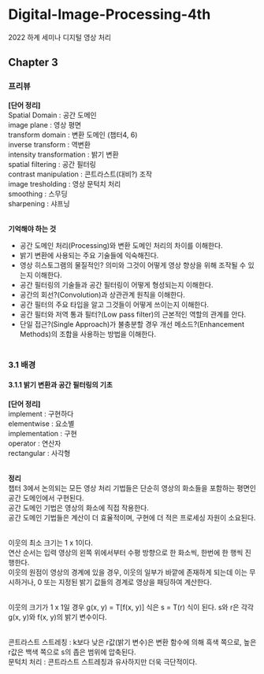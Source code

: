 # Digital-Image-Processing-4th
2022 하계 세미나 디지털 영상 처리

## Chapter 3
### 프리뷰
__[단어 정리]__<br/>
Spatial Domain : 공간 도메인<br/>
image plane : 영상 평면<br/>
transform domain : 변환 도메인 (챕터4, 6)<br/>
inverse transform : 역변환<br/>
intensity transformation : 밝기 변환<br/>
spatial filtering : 공간 필터링<br/>
contrast manipulation : 콘트라스트(대비?) 조작<br/>
image tresholding : 영상 문턱치 처리<br/>
smoothing : 스무딩<br/>
sharpening : 샤프닝<br/><br/>


__기억해야 하는 것__
- 공간 도메인 처리(Processing)와 변환 도메인 처리의 차이를 이해한다.
- 밝기 변환에 사용되는 주요 기술들에 익숙해진다.
- 영상 히스토그램의 물질적인? 의미와 그것이 어떻게 영상 향상을 위해 조작될 수 있는지 이해한다.
- 공간 필터링의 기술들과 공간 필터링이 어떻게 형성되는지 이해한다.
- 공간의 회선?(Convolution)과 상관관계 원칙을 이해한다.
- 공간 필터의 주요 타입을 알고 그것들이 어떻게 쓰이는지 이해한다.
- 공간 필터와 저역 통과 필터?(Low pass filter)의 근본적인 역할의 관계를 안다.
- 단일 접근?(Single Approach)가 불충분할 경우 개선 메소드?(Enhancement Methods)의 조합을 사용하는 방법을 이해한다.<br/><br/>


### 3.1 배경
#### 3.1.1 밝기 변환과 공간 필터링의 기초<br/>
__[단어 정리]__<br/>
implement : 구현하다<br/>
elementwise : 요소별<br/>
implementation : 구현<br/>
operator : 연산자<br/>
rectangular : 사각형<br/><br/>


__정리__<br/>
챕터 3에서 논의되는 모든 영상 처리 기법들은 단순히 영상의 화소들을 포함하는 평면인 공간 도메인에서 구현된다.<br/>
공간 도메인 기법은 영상의 화소에 직접 작용한다.<br/>
공간 도메인 기법들은 계산이 더 효율적이며, 구현에 더 적은 프로세싱 자원이 소요된다.<br/><br/>

이웃의 최소 크기는 1 x 1이다.<br/>
연산 순서는 입력 영상의 왼쪽 위에서부터 수평 방향으로 한 화소씩, 한번에 한 행씩 진행한다.<br/>
이웃의 원점이 영상의 경계에 있을 경우, 이웃의 일부가 바깥에 존재하게 되는데 이는 무시하거나, 0 또는 지정된 밝기 값들의 경계로 영상을 패딩하여 계산한다.<br/><br/>

이웃의 크기가 1 x 1일 경우 g(x, y) = T[f(x, y)] 식은 s = T(r) 식이 된다. s와 r은 각각 g(x, y)와 f(x, y)의 밝기 변수이다.<br/><br/>

콘트라스트 스트레칭 : k보다 낮은 r값(밝기 변수)은 변환 함수에 의해 흑색 쪽으로, 높은 r값은 백색 쪽으로 s의 좁은 범위에 압축된다.<br/>
문턱치 처리 : 콘트라스트 스트레칭과 유사하지만 더욱 극단적이다.<br/>
